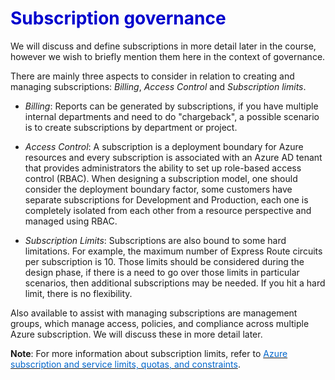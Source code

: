 <h1><strong><span style="color: #0000CD;">Subscription governance</span></strong></h1>


We will discuss and define subscriptions in more detail later in the course, however we wish to briefly mention them here in the context of governance.

There are mainly three aspects to consider in relation to creating and managing subscriptions: *Billing*, *Access Control* and *Subscription limits*. 

- *Billing*: Reports can be generated by subscriptions, if you have multiple internal departments and need to do "chargeback", a possible scenario is to create subscriptions by department or project.

- *Access Control*: A subscription is a deployment boundary for Azure resources and every subscription is associated with an Azure AD tenant that provides administrators the ability to set up role-based access control (RBAC). When designing a subscription model, one should consider the deployment boundary factor, some customers have separate subscriptions for Development and Production, each one is completely isolated from each other from a resource perspective and managed using RBAC. 


- *Subscription Limits*: Subscriptions are also bound to some hard limitations. For example, the maximum number of Express Route circuits per subscription is 10. Those limits should be considered during the design phase, if there is a need to go over those limits in particular scenarios, then additional subscriptions may be needed. If you hit a hard limit, there is no flexibility.

Also available to assist with managing subscriptions are management groups, which manage access, policies, and compliance across multiple Azure subscription. We will discuss these in more detail later.

**Note**: For more information about subscription limits, refer to <a href="https://docs.microsoft.com/en-us/azure/azure-subscription-service-limits" target="_blank"><span style="color: #0066cc;" color="#0066cc"> Azure subscription and service limits, quotas, and constraints</span></a>.